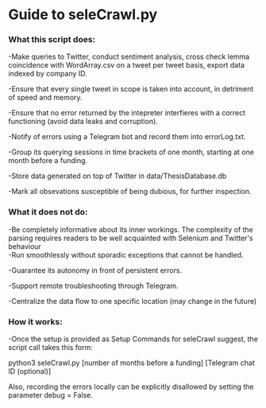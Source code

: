 # Guide to seleCrawl.py

### What this script does:  

  -Make queries to Twitter, conduct sentiment analysis, cross check lemma coincidence with WordArray.csv on a tweet per tweet basis, export data indexed by company ID.  
  
  -Ensure that every single tweet in scope is taken into account, in detriment of speed and memory.  
  
  -Ensure that no error returned by the intepreter interfieres with a correct functioning (avoid data leaks and corruption).  
  
  -Notify of errors using a Telegram bot and record them into errorLog.txt.  
  
  -Group its querying sessions in time brackets of one month, starting at one month before a funding.  
  
  -Store data generated on top of Twitter in data/ThesisDatabase.db  
  
  -Mark all obsevations susceptible of being dubious, for further inspection.
  
  
 ### What it does not do:  

  -Be completely informative about its inner workings. The complexity of the parsing requires readers to be well acquainted with Selenium and Twitter's behaviour  
  -Run smoothlessly without sporadic exceptions that cannot be handled.  
  
  -Guarantee its autonomy in front of persistent errors.  
  
  -Support remote troubleshooting through Telegram.  
  
  -Centralize the data flow to one specific location (may change in the future)
  
  
  ### How it works:  
  
  
  -Once the setup is provided as Setup Commands for seleCrawl suggest, the script call takes this form:  
  
  
  python3 seleCrawl.py [number of months before a funding] [Telegram chat ID (optional)]  
  
  
  
  Also, recording the errors locally can be explicitly disallowed by setting the parameter debug = False.  
  
